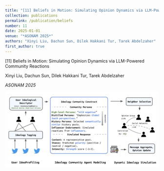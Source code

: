 ```yaml
---
title: "[11] Beliefs in Motion: Simulating Opinion Dynamics via LLM-Powered Community Reactions"
collection: publications
permalink: /publication/beliefs
number: 11
date: 2025-01-01
venue: "*ASONAM 2025*"
authors: "Xinyi Liu, Dachun Sun, Dilek Hakkani Tur, Tarek Abdelzaher"
first_author: true
---
```


[11] Beliefs in Motion: Simulating Opinion Dynamics via LLM-Powered Community Reactions

Xinyi Liu, Dachun Sun, Dilek Hakkani Tur, Tarek Abdelzaher

*ASONAM 2025*

![Paper 11 Image](../images/papers/11.png) 